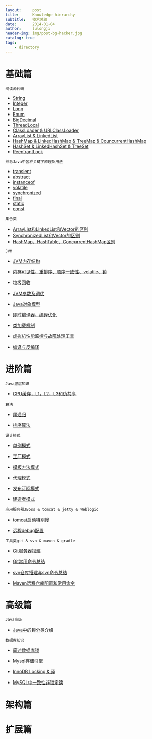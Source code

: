 ```yaml
---
layout:     post
title:      Knowledge hierarchy
subtitle:   技术总结
date:       2014-01-04
author:     lulongji
header-img: img/post-bg-hacker.jpg
catalog: true
tags:
    - directory
---
```



# 基础篇

```阅读源代码```
- [String](https://blog.lulongji.cn/2016/02/03/Java%E5%9F%BA%E7%A1%80%E6%BA%90%E7%A0%81%E4%B8%80/)
- [Integer](https://blog.lulongji.cn/2016/02/11/Java%E5%9F%BA%E7%A1%80%E6%BA%90%E7%A0%81%E4%BA%8C/)
- [Long]()
- [Enum]()
- [BigDecimal]()
- [ThreadLocal]()
- [ClassLoader & URLClassLoader]()
- [ArrayList & LinkedList]()
- [HashMap & LinkedHashMap & TreeMap & CouncurrentHashMap]()
- [HashSet & LinkedHashSet & TreeSet]()
- [ReentrantLock]()

```熟悉Java中各种关键字原理及用法```
- [transient]()
- [abstract]()
- [instanceof]()
- [volatile]()
- [synchronized]()
- [final]()
- [static]()
- [const]()

```集合类```
- [ArrayList和LinkedList和Vector的区别]()
- [SynchronizedList和Vector的区别]()
- [HashMap、HashTable、ConcurrentHashMap区别]()


```JVM```
- [JVM内存结构](https://blog.lulongji.cn/2015/12/10/JVM%E7%9F%A5%E8%AF%86%E6%A2%B3%E7%90%86%E4%B8%80/)

- [内存可见性、重排序、顺序一致性、volatile、锁](https://blog.lulongji.cn/2015/12/11/JVM%E7%9F%A5%E8%AF%86%E6%A2%B3%E7%90%86%E4%BA%8C/)

- [垃圾回收](https://blog.lulongji.cn/2015/12/15/GC%E5%92%8CGC%E7%AE%97%E6%B3%95/)

- [JVM参数及调优](https://blog.lulongji.cn/2015/12/12/JVM知识梳理三/)

- [Java对象模型](https://www.hollischuang.com/archives/1910)

- [即时编译器、编译优化](https://blog.lulongji.cn/2015/12/16/%E5%8D%B3%E6%97%B6%E7%BC%96%E8%AF%91%E5%92%8C%E7%BC%96%E8%AF%91%E4%BC%98%E5%8C%96/)

- [类加载机制](https://blog.lulongji.cn/2015/12/13/JVM%E7%9F%A5%E8%AF%86%E6%A2%B3%E7%90%86%E5%9B%9B/)

- [虚拟机性能监控与故障处理工具](https://blog.lulongji.cn/2015/12/14/JVM%E7%9F%A5%E8%AF%86%E6%A2%B3%E7%90%86%E4%BA%94/)

- [编译与反编译](https://blog.lulongji.cn/2015/12/14/JVM%E7%9F%A5%E8%AF%86%E6%A2%B3%E7%90%86%E5%85%AD/)


# 进阶篇

```Java底层知识```
- [CPU缓存，L1，L2，L3和伪共享](https://blog.lulongji.cn/2016/03/01/CPU%E7%BC%93%E5%AD%98-L1-L2-L3%E5%92%8C%E4%BC%AA%E5%85%B1%E4%BA%AB/)


```算法```
- [尾递归](https://www.cnblogs.com/invoker-/p/7723420.html) 

- [排序算法](https://www.cnblogs.com/onepixel/articles/7674659.html)


```设计模式```
- [单例模式](https://blog.lulongji.cn/2017/10/09/%E8%AE%BE%E8%AE%A1%E6%A8%A1%E5%BC%8F%E7%B3%BB%E5%88%97%E4%B8%80/)

- [工厂模式](https://blog.lulongji.cn/2017/10/10/%E8%AE%BE%E8%AE%A1%E6%A8%A1%E5%BC%8F%E7%B3%BB%E5%88%97%E4%BA%8C/)

- [模板方法模式](https://blog.lulongji.cn/2017/10/10/%E8%AE%BE%E8%AE%A1%E6%A8%A1%E5%BC%8F%E7%B3%BB%E5%88%97%E4%B8%89/)

- [代理模式](https://blog.lulongji.cn/2017/10/10/%E8%AE%BE%E8%AE%A1%E6%A8%A1%E5%BC%8F%E7%B3%BB%E5%88%97%E5%9B%9B/)

- [发布订阅模式](https://blog.lulongji.cn/2017/10/11/%E8%AE%BE%E8%AE%A1%E6%A8%A1%E5%BC%8F%E7%B3%BB%E5%88%97%E4%BA%94/)

- [建造者模式](https://blog.lulongji.cn/2017/10/11/%E8%AE%BE%E8%AE%A1%E6%A8%A1%E5%BC%8F%E7%B3%BB%E5%88%97%E5%85%AD/)



```应用服务器JBoss & tomcat & jetty & Weblogic```
- [tomcat启动特别慢](https://blog.lulongji.cn/2017/10/01/Tomcat-tomcat%E5%90%AF%E5%8A%A8%E5%B7%A8%E6%85%A2/)

- [远程debug配置](https://blog.lulongji.cn/2016/08/20/%E5%B7%A5%E5%85%B7-%E5%AE%B9%E5%99%A8%E9%85%8D%E7%BD%AE%E8%BF%9C%E7%A8%8Bdebug/)


```工具类git & svn & maven & gradle```
- [Git服务器搭建](https://blog.lulongji.cn/2016/11/21/CentOs%E4%B9%8BGit%E6%9C%8D%E5%8A%A1%E5%99%A8%E6%90%AD%E5%BB%BA/)

- [Git常用命令总结](https://blog.lulongji.cn/2019/01/03/Git%E5%B8%B8%E7%94%A8%E5%91%BD%E4%BB%A4%E6%80%BB%E7%BB%93/)

- [svn仓库搭建与svn命令总结](https://blog.lulongji.cn/2016/01/26/CentOs%E4%B9%8Bsvn%E4%BB%93%E5%BA%93%E6%90%AD%E5%BB%BA%E4%B8%8Esvn%E5%91%BD%E4%BB%A4%E6%80%BB%E7%BB%93/)

- [Maven远程仓库配置和常用命令](https://blog.lulongji.cn/2016/07/30/Maven%E9%85%8D%E7%BD%AE/)


# 高级篇

```Java高级```
- [Java中的锁分类介绍](https://blog.lulongji.cn/2019/02/15/Java%E4%B8%AD%E7%9A%84%E9%94%81%E5%88%86%E7%B1%BB%E4%BB%8B%E7%BB%8D/)

```数据库知识```
- [简述数据库锁](https://blog.lulongji.cn/2019/02/18/%E7%AE%80%E8%BF%B0%E6%95%B0%E6%8D%AE%E5%BA%93%E9%94%81/)

- [Mysql存储引擎](https://blog.lulongji.cn/2019/02/16/Mysql%E5%AD%98%E5%82%A8%E5%BC%95%E6%93%8E/) 

- [InnoDB Locking & 译]()

- [MySQL中一致性非锁定读]()


# 架构篇


# 扩展篇

